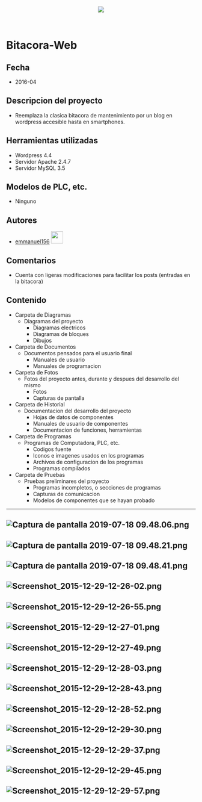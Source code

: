 <br/>
<p align="center">
  <img src="https://avatars2.githubusercontent.com/u/15052789?v=3&s=200">
</p>
<br/>

# Bitacora-Web

## Fecha
* 2016-04

## Descripcion del proyecto
* Reemplaza la clasica bitacora de mantenimiento por un blog en wordpress accesible hasta en smartphones.

## Herramientas utilizadas
* Wordpress 4.4
* Servidor Apache 2.4.7
* Servidor MySQL 3.5

## Modelos de PLC, etc.
* Ninguno

## Autores
* <a href="http://www.github.com/emmanuel156">emmanuel156</a> <img src="https://avatars3.githubusercontent.com/u/15036095?v=4" height="32" width="32">

## Comentarios
* Cuenta con ligeras modificaciones para facilitar los posts (entradas en la bitacora)

## Contenido
* Carpeta de Diagramas
	* Diagramas del proyecto
		* Diagramas electricos
		* Diagramas de bloques
		* Dibujos
* Carpeta de Documentos
	* Documentos pensados para el usuario final
		* Manuales de usuario
		* Manuales de programacion
* Carpeta de Fotos
	* Fotos del proyecto antes, durante y despues del desarrollo del mismo
		* Fotos
		* Capturas de pantalla
* Carpeta de Historial
	* Documentacion del desarrollo del proyecto
		* Hojas de datos de componentes
		* Manuales de usuario de componentes
		* Documentacion de funciones, herramientas
* Carpeta de Programas
	* Programas de Computadora, PLC, etc. 
		* Codigos fuente
		* Iconos e imagenes usados en los programas
		* Archivos de configuracion de los programas
		* Programas compilados
* Carpeta de Pruebas
	* Pruebas preliminares del proyecto
		* Programas incompletos, o secciones de programas
		* Capturas de comunicacion
		* Modelos de componentes que se hayan probado

---
![Captura de pantalla 2019-07-18 09.48.06.png](/Fotos/Captura%20de%20pantalla%202019-07-18%2009.48.06.png)
---
![Captura de pantalla 2019-07-18 09.48.21.png](/Fotos/Captura%20de%20pantalla%202019-07-18%2009.48.21.png)
---
![Captura de pantalla 2019-07-18 09.48.41.png](/Fotos/Captura%20de%20pantalla%202019-07-18%2009.48.41.png)
---
![Screenshot_2015-12-29-12-26-02.png](/Fotos/Screenshot_2015-12-29-12-26-02.png)
---
![Screenshot_2015-12-29-12-26-55.png](/Fotos/Screenshot_2015-12-29-12-26-55.png)
---
![Screenshot_2015-12-29-12-27-01.png](/Fotos/Screenshot_2015-12-29-12-27-01.png)
---
![Screenshot_2015-12-29-12-27-49.png](/Fotos/Screenshot_2015-12-29-12-27-49.png)
---
![Screenshot_2015-12-29-12-28-03.png](/Fotos/Screenshot_2015-12-29-12-28-03.png)
---
![Screenshot_2015-12-29-12-28-43.png](/Fotos/Screenshot_2015-12-29-12-28-43.png)
---
![Screenshot_2015-12-29-12-28-52.png](/Fotos/Screenshot_2015-12-29-12-28-52.png)
---
![Screenshot_2015-12-29-12-29-30.png](/Fotos/Screenshot_2015-12-29-12-29-30.png)
---
![Screenshot_2015-12-29-12-29-37.png](/Fotos/Screenshot_2015-12-29-12-29-37.png)
---
![Screenshot_2015-12-29-12-29-45.png](/Fotos/Screenshot_2015-12-29-12-29-45.png)
---
![Screenshot_2015-12-29-12-29-57.png](/Fotos/Screenshot_2015-12-29-12-29-57.png)
---
